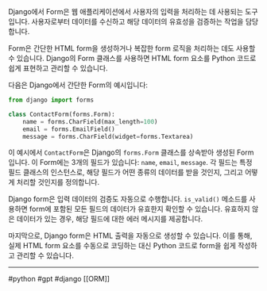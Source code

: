 Django에서 Form은 웹 애플리케이션에서 사용자의 입력을 처리하는 데 사용되는 도구입니다. 사용자로부터 데이터를 수신하고 해당 데이터의 유효성을 검증하는 작업을 담당합니다.

Form은 간단한 HTML form을 생성하거나 복잡한 form 로직을 처리하는 데도 사용할 수 있습니다. Django의 Form 클래스를 사용하면 HTML form 요소를 Python 코드로 쉽게 표현하고 관리할 수 있습니다.

다음은 Django에서 간단한 Form의 예시입니다:

```python
from django import forms

class ContactForm(forms.Form):
    name = forms.CharField(max_length=100)
    email = forms.EmailField()
    message = forms.CharField(widget=forms.Textarea)

```

이 예시에서 `ContactForm`은 Django의 `forms.Form` 클래스를 상속받아 생성된 Form입니다. 이 Form에는 3개의 필드가 있습니다: `name`, `email`, `message`. 각 필드는 특정 필드 클래스의 인스턴스로, 해당 필드가 어떤 종류의 데이터를 받을 것인지, 그리고 어떻게 처리할 것인지를 정의합니다.

Django form은 입력 데이터의 검증도 자동으로 수행합니다. `is_valid()` 메소드를 사용하면 form에 포함된 모든 필드의 데이터가 유효한지 확인할 수 있습니다. 유효하지 않은 데이터가 있는 경우, 해당 필드에 대한 에러 메시지를 제공합니다.

마지막으로, Django form은 HTML 출력을 자동으로 생성할 수 있습니다. 이를 통해, 실제 HTML form 요소를 수동으로 코딩하는 대신 Python 코드로 form을 쉽게 작성하고 관리할 수 있습니다.

---
#python #gpt #django [[ORM]]